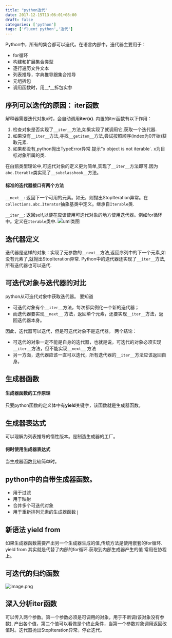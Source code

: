 ```yaml
---
title: "python迭代"
date: 2017-12-15T13:06:01+08:00
draft: false
categories: ['python']
tags: ['fluent python','迭代']
---
```


Python中，所有的集合都可以迭代。在语言内部中，迭代器主要用于：

- for循环
- 构建和扩展集合类型
- 逐行遍历文件文本
- 列表推导，字典推导跟集合推导
- 元组拆包
- 调用函数时，用__*__拆包实参

## 序列可以迭代的原因： **iter**函数

解释器需要迭代对象x时，会自动调用**iter(x)**.
内置的iter函数有以下作用：

1. 检查对象是否实现了`__iter__`方法,如果实现了就调用它,获取一个迭代器.
2. 如果没有`__iter__`方法,寻找`__getitem__`方法,尝试按照顺序(index为0开始)获取元素.
3. 如果都没有,python抛出TypeError异常.提示"x object is not iterable`. x为目标对象所属的类.

在白鹅类型理论中,可迭代对象的定义更为简单,实现了`__iter__`方法即可.因为`abc.Iterable`类实现了`__subclasshook__`方法。

#### 标准的迭代器接口有两个方法

`__next__`: 返回下一个可用的元素。如无，则抛出StopIteration异常。在`collections.abc.Iterator`抽象基类中定义。继承自`Iterable`类.

`__iter__`: 返回self,以便在应该使用可迭代对象的地方使用迭代器。例如for循环中。定义在`Iterable`类中.
![uml类图](http://upload-images.jianshu.io/upload_images/6865906-5d6d4710c62ab79c.png?imageMogr2/auto-orient/strip%7CimageView2/2/w/1240)
## 迭代器定义

迭代器是这样的对象：实现了无参数的`__next__`方法,返回序列中的下一个元素,如没有元素了,就抛出StopIteration异常.
Python中的迭代器还实现了`__iter__`方法,所有迭代器也可以迭代.

## 可迭代对象与迭代器的对比

python从可迭代对象中获取迭代器。
要知道

- 可迭代对象有个`__iter__`方法，每次都实例化一个新的迭代器；
- 而迭代器要实现`__next__` 方法，返回单个元素，还要实现`__iter__`方法，返回迭代器本身。

因此，迭代器可以迭代，但是可迭代对象不是迭代器。
两个结论：

- 可迭代的对象一定不能是自身的迭代器，也就是说，可迭代的对象必须实现`__iter__`方法，但不能实现`__next__` 方法
- 另一方面，迭代器应该一直可以迭代，所有迭代器的`__iter__`方法应该返回自身。

## 生成器函数

#### 生成器函数的工作原理

只要python函数的定义体中有**yield**关键字，该函数就是生成器函数。

## 生成器表达式

可以理解为列表推导的惰性版本。是制造生成器的工厂。

#### 何时使用生成器表达式

当生成器函数比较简单时。

## python中的自带生成器函数。

- 用于过滤
- 用于映射
- 合并多个可迭代对象
- 用于重新排列元素的生成器函数
j
## 新语法 **yield from**

如果生成器函数需要产出另一个生成器生成的值,传统方法是使用嵌套的for循环.
yield from 其实就是代替了内部的for循环.获取到内部生成器产生的值
常用在协程上。

## 可迭代的归约函数
![image.png](http://upload-images.jianshu.io/upload_images/6865906-621b96cc6e0ee90e.png?imageMogr2/auto-orient/strip%7CimageView2/2/w/1240)
## 深入分析**iter**函数
可以传入两个参数。第一个参数必须是可调用的对象，用于不断调(该对象没有参数), 产出各个值，第二个值可以看做是个终止条件，当第一个参数对象调用返回改值时。迭代器抛出StopIteration异常。停止迭代。


